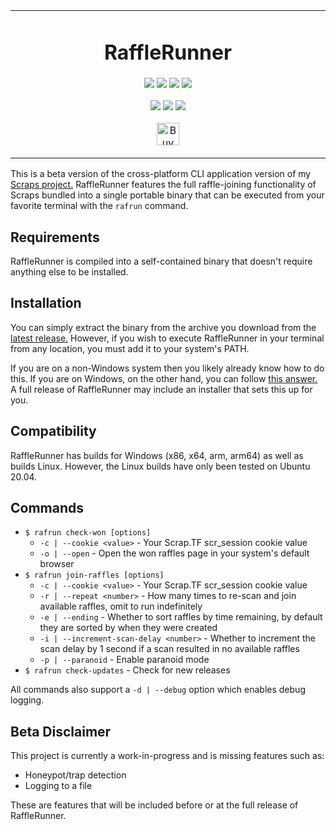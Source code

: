<p align="center">
	<table>
		<tbody>
			<td align="center">
				<h1>RaffleRunner</h1>
				<p>
					<a href="https://github.com/depthbomb/RaffleRunner/commits"><img src="https://img.shields.io/github/last-commit/depthbomb/RaffleRunner.svg?label=Updated&logo=github&style=flat-square"></a>
					<img src="https://img.shields.io/github/repo-size/depthbomb/RaffleRunner.svg?label=Repo%20Size&logo=github&style=flat-square">
					<a href="https://github.com/depthbomb/RaffleRunner/releases"><img src="https://img.shields.io/github/downloads/depthbomb/RaffleRunner/total.svg?label=Downloads&logo=github&style=flat-square"></a>
					<a href="https://github.com/depthbomb/RaffleRunner/blob/main/LICENSE"><img src="https://img.shields.io/github/license/depthbomb/RaffleRunner.svg?label=License&logo=apache&style=flat-square"></a>
				</p>
				<p>
					<a href="https://github.com/depthbomb/RaffleRunner/releases/latest"><img src="https://img.shields.io/github/release/depthbomb/RaffleRunner.svg?label=Stable&logo=github&style=flat-square"></a>
					<a href="https://github.com/depthbomb/RaffleRunner/releases/latest"><img src="https://img.shields.io/github/release-date/depthbomb/RaffleRunner.svg?label=Released&logo=github&style=flat-square"></a>
					<a href="https://github.com/depthbomb/RaffleRunner/releases/latest"><img src="https://img.shields.io/github/downloads/depthbomb/RaffleRunner/latest/total.svg?label=Downloads&logo=github&style=flat-square"></a>
				</p>
				<p>
					<a href='https://ko-fi.com/O4O1DV77' target='_blank'><img height='36' src='https://cdn.ko-fi.com/cdn/kofi1.png?v=3' alt='Buy Me a Coffee at ko-fi.com' /></a>
				</p>
				<img width="2000" height="0">
			</td>
		</tbody>
	</table>
</p>

This is a beta version of the cross-platform CLI application version of my [Scraps project.](https://github.com/depthbomb/Scraps) RaffleRunner features the full raffle-joining functionality of Scraps bundled into a single portable binary that can be executed from your favorite terminal with the `rafrun` command.

## Requirements

RaffleRunner is compiled into a self-contained binary that doesn't require anything else to be installed.

## Installation

You can simply extract the binary from the archive you download from the [latest release.](https://github.com/depthbomb/RaffleRunner/releases/latest) However, if you wish to execute RaffleRunner in your terminal from any location, you must add it to your system's PATH.

If you are on a non-Windows system then you likely already know how to do this. If you are on Windows, on the other hand, you can follow [this answer.](https://stackoverflow.com/a/41895179/2526063) A full release of RaffleRunner may include an installer that sets this up for you.

## Compatibility

RaffleRunner has builds for Windows (x86, x64, arm, arm64) as well as builds Linux. However, the Linux builds have only been tested on Ubuntu 20.04.

## Commands

- `$ rafrun check-won [options]`
  - `-c | --cookie <value>` - Your Scrap.TF scr_session cookie value
  - `-o | --open` - Open the won raffles page in your system's default browser
- `$ rafrun join-raffles [options]`
  - `-c | --cookie <value>` - Your Scrap.TF scr_session cookie value
  - `-r | --repeat <number>` - How many times to re-scan and join available raffles, omit to run indefinitely
  - `-e | --ending` - Whether to sort raffles by time remaining, by default they are sorted by when they were created
  - `-i | --increment-scan-delay <number>` - Whether to increment the scan delay by 1 second if a scan resulted in no available raffles
  - `-p | --paranoid` - Enable paranoid mode
- `$ rafrun check-updates` - Check for new releases

All commands also support a `-d | --debug` option which enables debug logging.

## Beta Disclaimer

This project is currently a work-in-progress and is missing features such as:

- Honeypot/trap detection
- Logging to a file

These are features that will be included before or at the full release of RaffleRunner.
